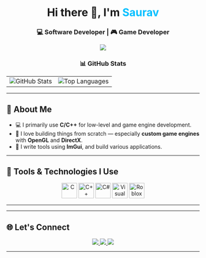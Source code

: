 <h1 align="center">Hi there 👋, I'm <span style="color:#00BFFF">Saurav</span></h1>
<h3 align="center">💻 Software Developer | 🎮 Game Developer </h3>

<p align="center">
  <img src="https://readme-typing-svg.herokuapp.com/?lines=Passionate%20Programmer;C++%20%7C%20C%23%20%7C%20Lua%20Dev;Game%20and%20Engine%20Developer;Loves%20to%20Build%20Cool%20Stuff&center=true&width=500&height=45">
</p>
<h3 align="center"> 📊 GitHub Stats </h3>

<table align="center">
  <tr>
    <td>
      <img src="https://github-readme-stats.vercel.app/api?username=themetadevv&show_icons=true&theme=tokyonight" alt="GitHub Stats"/>
    </td>
    <td>
      <img src="https://github-readme-stats.vercel.app/api/top-langs/?username=themetadevv&layout=compact&theme=tokyonight" alt="Top Languages"/>
    </td>
  </tr>
</table>


---

## 🚀 About Me
- 💻 I primarily use **C/C++** for low-level and game engine development.  
- 🧠 I love building things from scratch — especially **custom game engines** with **OpenGL** and **DirectX**.
- 🔧 I write tools using **ImGui**, and build various applications.
---

## 🔧 Tools & Technologies I Use

<p align="center">
  <img src="https://cdn-icons-png.flaticon.com/512/3665/3665923.png" alt="C" width="40" height="40"/>
  <img src="https://cdn-icons-png.flaticon.com/512/6132/6132222.png" alt="C++" width="40" height="40"/>
  <img src="https://cdn-icons-png.flaticon.com/512/6132/6132221.png" alt="C#" width="40" height="40"/>
  <img src="https://cdn-icons-png.flaticon.com/512/906/906324.png" alt="Visual Studio" width="40" height="40"/>
  <img src="https://img.icons8.com/?size=256&id=aoRFS7u2O2dm&format=png" alt="Roblox Studio" width="40" height="40"/>
</p>

---



---

## 🌐 Let's Connect

<p align="center">
  <a href="https://discord.com/users/babablacksheep#4201">
    <img src="https://img.shields.io/badge/Discord-7289DA?style=for-the-badge&logo=discord&logoColor=white"/>
  </a>
  <a href="https://www.youtube.com/@Neoxa7">
    <img src="https://img.shields.io/badge/YouTube-FF0000?style=for-the-badge&logo=youtube&logoColor=white"/>
  </a>
  <a href="https://www.instagram.com/tonystarkk.7/">
    <img src="https://img.shields.io/badge/Instagram-E4405F?style=for-the-badge&logo=instagram&logoColor=white"/>
  </a>
</p>

---

<!-- Optional Footer
<p align="center">⚡ Built with ❤️ using markdown</p>
-->

